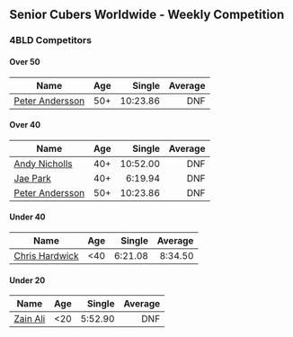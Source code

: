## Senior Cubers Worldwide - Weekly Competition
### 4BLD Competitors

#### Over 50

| Name | Age | Single | Average |
| -- | :--: | --: | --: |
| [Peter Andersson](../persons/peter_andersson.md) | 50+ | 10:23.86 | DNF |

#### Over 40

| Name | Age | Single | Average |
| -- | :--: | --: | --: |
| [Andy Nicholls](../persons/andy_nicholls.md) | 40+ | 10:52.00 | DNF |
| [Jae Park](../persons/jae_park.md) | 40+ | 6:19.94 | DNF |
| [Peter Andersson](../persons/peter_andersson.md) | 50+ | 10:23.86 | DNF |

#### Under 40

| Name | Age | Single | Average |
| -- | :--: | --: | --: |
| [Chris Hardwick](../persons/chris_hardwick.md) | <40 | 6:21.08 | 8:34.50 |

#### Under 20

| Name | Age | Single | Average |
| -- | :--: | --: | --: |
| [Zain Ali](../persons/zain_ali.md) | <20 | 5:52.90 | DNF |


<!-- Global site tag (gtag.js) - Google Analytics -->
<script async src="https://www.googletagmanager.com/gtag/js?id=UA-86348435-3"></script>
<script>window.dataLayer = window.dataLayer || []; function gtag() {dataLayer.push(arguments);} gtag('js', new Date()); gtag('config', 'UA-86348435-3');</script>

